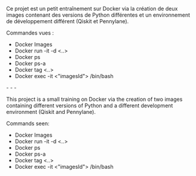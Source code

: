 Ce projet est un petit entraînement sur Docker via la création de deux images contenant des versions de Python différentes et un environnement de développement différent (Qiskit et Pennylane).


Commandes vues :

- Docker Images
- Docker run -it -d <..>
- Docker ps
- Docker ps-a
- Docker tag <..>
- Docker exec -it <"imagesId"> /bin/bash

\- \- \-

This project is a small training on Docker via the creation of two images containing different versions of Python and a different development environment (Qiskit and Pennylane).


Commands seen:

- Docker Images
- Docker run -it -d <..>
- Docker ps
- Docker ps-a
- Docker tag <..>
- Docker exec -it <"imagesId"> /bin/bash
